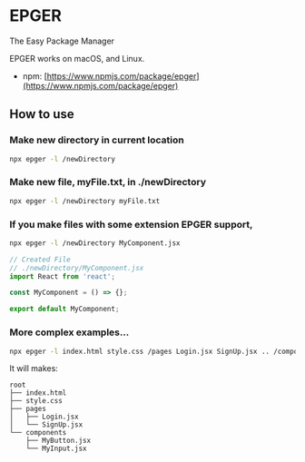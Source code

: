 # EPGER
The Easy Package Manager

EPGER works on macOS, and Linux.
- npm: [https://www.npmjs.com/package/epger](https://www.npmjs.com/package/epger)
## How to use
### Make new directory in current location
```bash
npx epger -l /newDirectory
```
### Make new file, myFile.txt, in ./newDirectory
```bash
npx epger -l /newDirectory myFile.txt
```
### If you make files with some extension EPGER support,
```bash
npx epger -l /newDirectory MyComponent.jsx
```
```jsx
// Created File
// ./newDirectory/MyComponent.jsx
import React from 'react';

const MyComponent = () => {};

export default MyComponent;
```
### More complex examples…
```bash
npx epger -l index.html style.css /pages Login.jsx SignUp.jsx .. /components MyButton.jsx MyInput.jsx
```
It will makes:
```
root
├── index.html
├── style.css
├── pages
│   ├── Login.jsx
│   └── SignUp.jsx
└── components
    ├── MyButton.jsx
    └── MyInput.jsx
```
